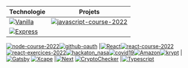 | **Technologie**| **Projets** |
|-----------------|-----------------------------|
|[![Vanilla](https://img.shields.io/static/v1?label=&message=JavaScript&color=F18E33&logo=javascript&logoColor=FFFFFF)](https://developer.mozilla.org/en-US/docs/Web/JavaScript)|[![javascript-course-2022](https://img.shields.io/static/v1?label=javascript-course-2022&message=%20&color=000605&logo=github&logoColor=white&labelColor=000605)](https://github.com/ohayon-alexandre/javascript-course-2022)
|[![Express](https://img.shields.io/static/v1?label=&message=express&color=F18E33&logo=express&logoColor=FFFFFF)](https://developer.mozilla.org/en-US/docs/Web/JavaScript)
[![node-course-2022](https://img.shields.io/static/v1?label=node-course-2022&message=%20&color=000605&logo=github&logoColor=white&labelColor=000605)](https://github.com/ohayon-alexandre/node-course-2022)[![github-oauth](https://img.shields.io/static/v1?label=github-oauth&message=%20&color=000605&logo=github&logoColor=white&labelColor=000605)](https://github.com/ohayon-alexandre/github-oauth)
|[![React](https://img.shields.io/static/v1?label=&message=React&color=F18E33&logo=react&logoColor=FFFFFF)](https://developer.mozilla.org/en-US/docs/Web/JavaScript)[![react-course-2022](https://img.shields.io/static/v1?label=react-course-2022&message=%20&color=000605&logo=github&logoColor=white&labelColor=000605)](https://github.com/ohayon-alexandre/react-course-2022)[![react-exercices-2022](https://img.shields.io/static/v1?label=react-exercices-2022&message=%20&color=000605&logo=github&logoColor=white&labelColor=000605)](https://github.com/ohayon-alexandre/react-exercices-2022)[![hackaton_nasa](https://img.shields.io/static/v1?label=hackaton_nasa&message=%20&color=000605&logo=github&logoColor=white&labelColor=000605)](https://github.com/ohayon-alexandre/hackaton_nasa)[![covid19](https://img.shields.io/static/v1?label=covid19&message=%20&color=000605&logo=github&logoColor=white&labelColor=000605)](https://github.com/ohayon-alexandre/covid19)[![Amazon](https://img.shields.io/static/v1?label=Amazon&message=%20&color=000605&logo=github&logoColor=white&labelColor=000605)](https://github.com/ohayon-alexandre/Amazon)[![krypt](https://img.shields.io/static/v1?label=krypt&message=%20&color=000605&logo=github&logoColor=white&labelColor=000605)](https://github.com/ohayon-alexandre/krypt)
|[![Gatsby](https://img.shields.io/static/v1?label=&message=Gatsby&color=F18E33&logo=gatsby&logoColor=FFFFFF)](https://developer.mozilla.org/en-US/docs/Web/JavaScript)
[![Xcape](https://img.shields.io/static/v1?label=Xcape&message=%20&color=000605&logo=github&logoColor=white&labelColor=000605)](https://github.com/ohayon-alexandre/Xcape)
|[![Next](https://img.shields.io/static/v1?label=&message=Next&color=F18E33&logo=nextjs&logoColor=FFFFFF)](https://developer.mozilla.org/en-US/docs/Web/JavaScript)
[![CryptoChecker](https://img.shields.io/static/v1?label=CryptoChecker&message=%20&color=000605&logo=github&logoColor=white&labelColor=000605)](https://github.com/ohayon-alexandre/CryptoChecker)
|[![Typescript](https://img.shields.io/static/v1?label=&message=Typescript&color=F18E33&logo=typescript&logoColor=FFFFFF)](https://developer.mozilla.org/en-US/docs/Web/JavaScript)
